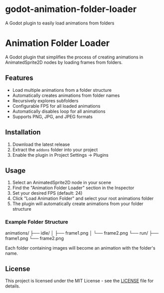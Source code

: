 # godot-animation-folder-loader
A Godot plugin to easily load animations from folders

# Animation Folder Loader

A Godot plugin that simplifies the process of creating animations in AnimatedSprite2D nodes by loading frames from folders.

## Features

- Load multiple animations from a folder structure
- Automatically creates animations from folder names
- Recursively explores subfolders
- Configurable FPS for all loaded animations
- Automatically disables loop for all animations
- Supports PNG, JPG, and JPEG formats

## Installation

1. Download the latest release
2. Extract the `addons` folder into your project
3. Enable the plugin in Project Settings -> Plugins

## Usage

1. Select an AnimatedSprite2D node in your scene
2. Find the "Animation Folder Loader" section in the Inspector
3. Set your desired FPS (default: 24)
4. Click "Load Animation Folder" and select your root animations folder
5. The plugin will automatically create animations from your folder structure

### Example Folder Structure

animations/
├── idle/
│ ├── frame1.png
│ └── frame2.png
└── run/
├── frame1.png
└── frame2.png

Each folder containing images will become an animation with the folder's name.

## License

This project is licensed under the MIT License - see the [LICENSE](LICENSE) file for details.
